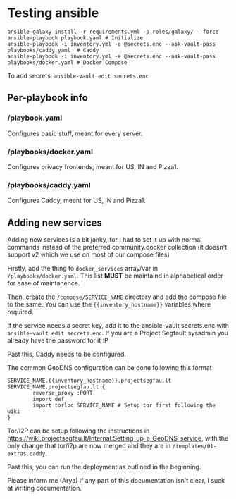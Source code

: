 # Testing ansible
```
ansible-galaxy install -r requirements.yml -p roles/galaxy/ --force
ansible-playbook playbook.yaml # Initialize
ansible-playbook -i inventory.yml -e @secrets.enc --ask-vault-pass playbooks/caddy.yaml  # Caddy
ansible-playbook -i inventory.yml -e @secrets.enc --ask-vault-pass playbooks/docker.yaml # Docker Compose
```

To add secrets: `ansible-vault edit secrets.enc`
## Per-playbook info
### /playbook.yaml
Configures basic stuff, meant for every server.
### /playbooks/docker.yaml
Configures privacy frontends, meant for US, IN and Pizza1.
### /playbooks/caddy.yaml
Configures Caddy, meant for US, IN and Pizza1.
## Adding new services
Adding new services is a bit janky, for I had to set it up with normal commands instead of the preferred community.docker collection (it doesn't support v2 which we use on most of our compose files)

Firstly, add the thing to `docker_services` array/var in `/playbooks/docker.yaml`. This list **MUST** be maintaind in alphabetical order for ease of maintanence.

Then, create the `/compose/SERVICE_NAME` directory and add the compose file to the same. You can use the `{{inventory_hostname}}` variables where required.

If the service needs a secret key, add it to the ansible-vault secrets.enc with `ansible-vault edit secrets.enc`. If you are a Project Segfault sysadmin you already have the password for it :P

Past this, Caddy needs to be configured.

The common GeoDNS configuration can be done following this format
```
SERVICE_NAME.{{inventory_hostname}}.projectsegfau.lt SERVICE_NAME.projectsegfau.lt {
        reverse_proxy :PORT
        import def
		import torloc SERVICE_NAME # Setup tor first following the wiki
}
```

Tor/I2P can be setup following the instructions in https://wiki.projectsegfau.lt/Internal:Setting_up_a_GeoDNS_service, with the only change that tor/i2p are now merged and they are in `/templates/01-extras.caddy`.

Past this, you can run the deployment as outlined in the beginning.

Please inform me (Arya) if any part of this documentation isn't clear, I suck at writing documentation.
